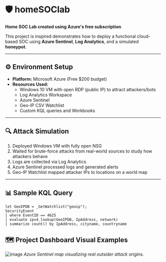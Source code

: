 # 🛡️ homeSOClab  

**Home SOC Lab created using Azure's free subscription**

This project is inspired demonstrates how to deploy a functional cloud-based SOC using **Azure Sentinel**, **Log Analytics**, and a simulated **honeypot**.

---------------------------------------------------------------------

## ⚙️ Environment Setup  
- **Platform:** Microsoft Azure (Free $200 budget)  
- **Resources Used:**
  - Windows 10 VM with open RDP (public IP) to attract attackers/bots  
  - Log Analytics Workspace  
  - Azure Sentinel  
  - Geo-IP CSV Watchlist  
  - Custom KQL queries and Workbooks

---------------------------------------------------------------------

## 🔍 Attack Simulation  
1. Deployed Windows VM with fully open NSG  
2. Waited for brute-force attacks from real-world sources to study how attackers behave 
3. Logs are collected via Log Analytics  
4. Azure Sentinel processed logs and generated alerts  
5. Geo-IP Watchlist mapped attacker IPs to locations on a world map

---------------------------------------------------------------------

## 📊 Sample KQL Query
```kql
let GeoIPDB = _GetWatchlist("geoip");
SecurityEvent
| where EventID == 4625
| evaluate ipv4_lookup(GeoIPDB, IpAddress, network)
| summarize count() by IpAddress, cityname, countryname
```


## 🗺️ Project Dashboard Visual Examples

![image](https://github.com/user-attachments/assets/f48b51a5-424f-4876-8f3f-5297d7aec183)
*Azure Sentinel map visualizing real outsider attack origins.*
